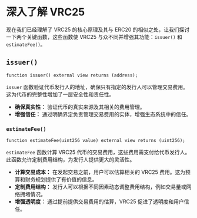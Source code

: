# 深入了解 VRC25

现在我们已经理解了 VRC25 的核心原理及其与 ERC20 的相似之处，让我们探讨一下两个关键函数，这些函数使 VRC25 与众不同并增强其功能：`issuer()` 和 `estimateFee()`。

## `issuer()`

```solidity
function issuer() external view returns (address);
```

`issuer` 函数验证代币发行人的地址，确保只有指定的发行人可以管理交易费用。这为代币的完整性增加了一层安全性和责任性。
* **确保真实性：** 验证代币的真实来源及其相关的费用管理。
* **增强信任：** 通过明确界定负责管理交易费用的实体，增强生态系统中的信任。

### `estimateFee()`


```solidity
function estimateFee(uint256 value) external view returns (uint256);
```

`estimateFee` 函数计算 VRC25 代币的交易费用，这些费用需支付给代币发行人。此函数允许定制费用结构，为发行人提供更大的灵活性。
* **计算交易成本：** 在发起交易之前，用户可以估算相关的 VRC25 费用。这为预算和财务规划提供了有价值的信息。
* **定制费用结构：** 发行人可以根据不同因素动态调整费用结构，例如交易量或网络拥堵情况。
* **增强透明度：** 通过提前提供交易费用的估算，VRC25 促进了透明度和用户信任。